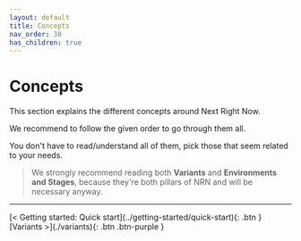 ```yaml
---
layout: default
title: Concepts
nav_order: 30
has_children: true
---
```


# Concepts

<div class="code-example" markdown="1">
This section explains the different concepts around Next Right Now.

We recommend to follow the given order to go through them all.

You don't have to read/understand all of them, pick those that seem related to your needs.

> We strongly recommend reading both **Variants** and **Environments and Stages**, because they're both pillars of NRN and will be necessary anyway.
</div>

---

<div class="pagination-section">
    <span class="fs-4" markdown="1">
    [< Getting started: Quick start](../getting-started/quick-start){: .btn }
    </span>
    <span class="fs-4" markdown="1">
    [Variants >](./variants){: .btn .btn-purple }
    </span>
</div>
